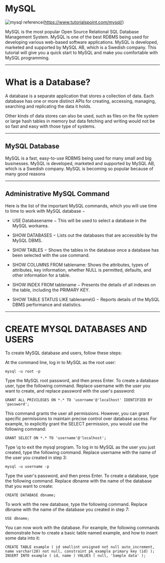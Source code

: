 # MySQL

![mysql](https://dinfratechsource.files.wordpress.com/2018/12/MySQLimage1.jpg?w=944&h=531&zoom=2)
reference(https://www.tutorialspoint.com/mysql/)

MySQL is the most popular Open Source Relational SQL Database Management System. MySQL is one of the best RDBMS being used for developing various web-based software applications. MySQL is developed, marketed and supported by MySQL AB, which is a Swedish company. This tutorial will give you a quick start to MySQL and make you comfortable with MySQL programming.

-----

# What is a Database?
A database is a separate application that stores a collection of data. Each database has one or more distinct APIs for creating, accessing, managing, searching and replicating the data it holds.

Other kinds of data stores can also be used, such as files on the file system or large hash tables in memory but data fetching and writing would not be so fast and easy with those type of systems.

-----

##  MySQL Database

MySQL is a fast, easy-to-use RDBMS being used for many small and big businesses. MySQL is developed, marketed and supported by MySQL AB, which is a Swedish company. MySQL is becoming so popular because of many good reasons

-----

## Administrative MySQL Command

Here is the list of the important MySQL commands, which you will use time to time to work with MySQL database −

* USE Databasename − This will be used to select a database in the MySQL workarea.

* SHOW DATABASES − Lists out the databases that are accessible by the MySQL DBMS.

* SHOW TABLES − Shows the tables in the database once a database has been selected with the use command.

* SHOW COLUMNS FROM tablename: Shows the attributes, types of attributes, key information, whether NULL is permitted, defaults, and other information for a table.

* SHOW INDEX FROM tablename − Presents the details of all indexes on the table, including the PRIMARY KEY.

* SHOW TABLE STATUS LIKE tablename\G − Reports details of the MySQL DBMS performance and statistics.

-----
# CREATE MYSQL DATABASES AND USERS

To create MySQL database and users, follow these steps:

At the command line, log in to MySQL as the root user:

    mysql -u root -p

Type the MySQL root password, and then press Enter.
To create a database user, type the following command. Replace username with the user you want to create, and replace password with the user's password:

    GRANT ALL PRIVILEGES ON *.* TO 'username'@'localhost' IDENTIFIED BY 'password';

This command grants the user all permissions. However, you can grant specific permissions to maintain precise control over database access. For example, to explicitly grant the SELECT permission, you would use the following command:

    GRANT SELECT ON *.* TO 'username'@'localhost';

Type \q to exit the mysql program.
To log in to MySQL as the user you just created, type the following command. Replace username with the name of the user you created in step 3:

    mysql -u username -p
    
Type the user's password, and then press Enter.
To create a database, type the following command. Replace dbname with the name of the database that you want to create:

    CREATE DATABASE dbname;
    
To work with the new database, type the following command. Replace dbname with the name of the database you created in step 7:

    USE dbname;
    
You can now work with the database. For example, the following commands demonstrate how to create a basic table named example, and how to insert some data into it:

    CREATE TABLE example ( id smallint unsigned not null auto_increment, name varchar(20) not null, constraint pk_example primary key (id) );
    INSERT INTO example ( id, name ) VALUES ( null, 'Sample data' );
